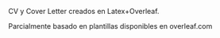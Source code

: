 CV y Cover Letter creados en Latex+Overleaf.

Parcialmente basado en plantillas disponibles en overleaf.com
